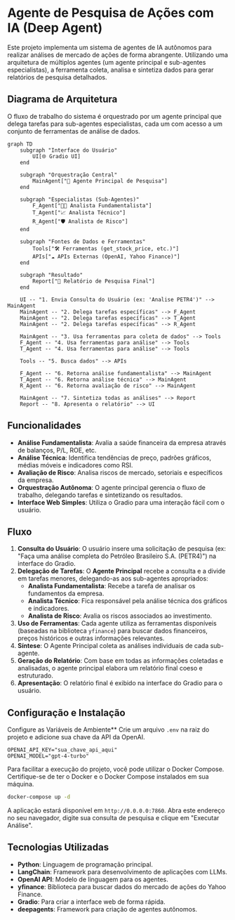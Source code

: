 # Agente de Pesquisa de Ações com IA (Deep Agent)

Este projeto implementa um sistema de agentes de IA autônomos para realizar análises de mercado de ações de forma abrangente. Utilizando uma arquitetura de múltiplos agentes (um agente principal e sub-agentes especialistas), a ferramenta coleta, analisa e sintetiza dados para gerar relatórios de pesquisa detalhados.

## Diagrama de Arquitetura

O fluxo de trabalho do sistema é orquestrado por um agente principal que delega tarefas para sub-agentes especialistas, cada um com acesso a um conjunto de ferramentas de análise de dados.

```mermaid
graph TD
    subgraph "Interface do Usuário"
        UI[🌐 Gradio UI]
    end

    subgraph "Orquestração Central"
        MainAgent["🤖 Agente Principal de Pesquisa"]
    end

    subgraph "Especialistas (Sub-Agentes)"
        F_Agent["👨‍💼 Analista Fundamentalista"]
        T_Agent["📈 Analista Técnico"]
        R_Agent["🛡️ Analista de Risco"]
    end

    subgraph "Fontes de Dados e Ferramentas"
        Tools["🛠️ Ferramentas (get_stock_price, etc.)"]
        APIs["☁️ APIs Externas (OpenAI, Yahoo Finance)"]
    end

    subgraph "Resultado"
        Report["📄 Relatório de Pesquisa Final"]
    end

    UI -- "1. Envia Consulta do Usuário (ex: 'Analise PETR4')" --> MainAgent
    MainAgent -- "2. Delega tarefas específicas" --> F_Agent
    MainAgent -- "2. Delega tarefas específicas" --> T_Agent
    MainAgent -- "2. Delega tarefas específicas" --> R_Agent

    MainAgent -- "3. Usa ferramentas para coleta de dados" --> Tools
    F_Agent -- "4. Usa ferramentas para análise" --> Tools
    T_Agent -- "4. Usa ferramentas para análise" --> Tools

    Tools -- "5. Busca dados" --> APIs

    F_Agent -- "6. Retorna análise fundamentalista" --> MainAgent
    T_Agent -- "6. Retorna análise técnica" --> MainAgent
    R_Agent -- "6. Retorna avaliação de risco" --> MainAgent

    MainAgent -- "7. Sintetiza todas as análises" --> Report
    Report -- "8. Apresenta o relatório" --> UI
```

## Funcionalidades

-   **Análise Fundamentalista**: Avalia a saúde financeira da empresa através de balanços, P/L, ROE, etc.
-   **Análise Técnica**: Identifica tendências de preço, padrões gráficos, médias móveis e indicadores como RSI.
-   **Avaliação de Risco**: Analisa riscos de mercado, setoriais e específicos da empresa.
-   **Orquestração Autônoma**: O agente principal gerencia o fluxo de trabalho, delegando tarefas e sintetizando os resultados.
-   **Interface Web Simples**: Utiliza o Gradio para uma interação fácil com o usuário.

## Fluxo

1.  **Consulta do Usuário**: O usuário insere uma solicitação de pesquisa (ex: "Faça uma análise completa do Petróleo Brasileiro S.A. (PETR4)") na interface do Gradio.
2.  **Delegação de Tarefas**: O **Agente Principal** recebe a consulta e a divide em tarefas menores, delegando-as aos sub-agentes apropriados:
    -   **Analista Fundamentalista**: Recebe a tarefa de analisar os fundamentos da empresa.
    -   **Analista Técnico**: Fica responsável pela análise técnica dos gráficos e indicadores.
    -   **Analista de Risco**: Avalia os riscos associados ao investimento.
3.  **Uso de Ferramentas**: Cada agente utiliza as ferramentas disponíveis (baseadas na biblioteca `yfinance`) para buscar dados financeiros, preços históricos e outras informações relevantes.
4.  **Síntese**: O Agente Principal coleta as análises individuais de cada sub-agente.
5.  **Geração do Relatório**: Com base em todas as informações coletadas e analisadas, o agente principal elabora um relatório final coeso e estruturado.
6.  **Apresentação**: O relatório final é exibido na interface do Gradio para o usuário.

## Configuração e Instalação

Configure as Variáveis de Ambiente**
Crie um arquivo `.env` na raiz do projeto e adicione sua chave da API da OpenAI.
```
OPENAI_API_KEY="sua_chave_api_aqui"
OPENAI_MODEL="gpt-4-turbo"
```

Para facilitar a execução do projeto, você pode utilizar o Docker Compose. Certifique-se de ter o Docker e o Docker Compose instalados em sua máquina.

```bash
docker-compose up -d
```

A aplicação estará disponível em `http://0.0.0.0:7860`. Abra este endereço no seu navegador, digite sua consulta de pesquisa e clique em "Executar Análise".

## Tecnologias Utilizadas

-   **Python**: Linguagem de programação principal.
-   **LangChain**: Framework para desenvolvimento de aplicações com LLMs.
-   **OpenAI API**: Modelo de linguagem para os agentes.
-   **yfinance**: Biblioteca para buscar dados do mercado de ações do Yahoo Finance.
-   **Gradio**: Para criar a interface web de forma rápida.
-   **deepagents**: Framework para criação de agentes autônomos.